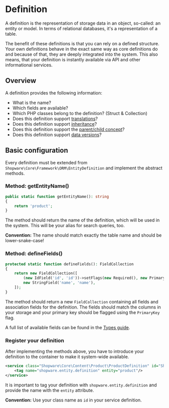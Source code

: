 # Definition

A definition is the representation of storage data in an object, so-called: an entity or model.
In terms of relational databases, it's a representation of a table.

The benefit of these definitions is that you can rely on a defined structure.
Your own definitions behave in the exact same way as core definitions do and because of that, they are deeply integrated
into the system. This also means, that your definition is instantly available via API and other informational services.

## Overview

A definition provides the following information:

- What is the name?
- Which fields are available?
- Which PHP classes belong to the definition? (Struct & Collection)
- Does this definition support [translations]()?
- Does this definition support [inheritance]()?
- Does this definition support the [parent/child concept]()?
- Does this definition support [data versions]()?

## Basic configuration

Every definition must be extended from `Shopware\Core\Framework\ORM\EntityDefinition` and implement the abstract methods.

### Method: getEntityName()

```php
public static function getEntityName(): string
{
    return 'product';
}
```

The method should return the name of the definition, which will be used in the system.
This will be your alias for search queries, too.

**Convention:** The name should match exactly the table name and should be lower-snake-case!

### Method: defineFields()

```php
protected static function defineFields(): FieldCollection
{
    return new FieldCollection([
        (new IdField('id', 'id'))->setFlags(new Required(), new PrimaryKey()),
        new StringField('name', 'name'),
    ]);
}
```

The method should return a new `FieldCollection` containing all fields and association fields for the definition. The fields should match the columns in your storage and your primary key should be flagged using the `PrimaryKey` flag.

A full list of available fields can be found in the [Types guide]().

### Register your definition

After implementing the methods above, you have to introduce your definition to the container to make it system-wide available.

```xml
<service class="Shopware\Core\Content\Product\ProductDefinition" id="Shopware\Core\Content\Product\ProductDefinition">
    <tag name="shopware.entity.definition" entity="product"/>
</service>
```

It is important to tag your definition with `shopware.entity.definition` and provide the name with the `entity` attribute.

**Convention:** Use your class name as `id` in your service definition.